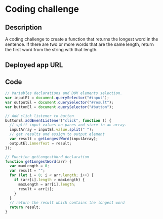 # Coding challenge

## Description

A coding challenge to create a function that returns the longest word in the sentence. If there are two or more words that are the same length, return the first word from the string with that length.

## Deployed app URL

## Code

```javascript
// Variables declarations and DOM elements selection.
var inputEl = document.querySelector("#input");
var outputEl = document.querySelector("#result");
var buttonEl = document.querySelector("#button");

// Add click listener to button
buttonEl.addEventListener("click", function () {
  // split input values on paces and store in an array.
  inputArray = inputEl.value.split(" ");
  // get results and assign to output element
  var result = getLongestWord(inputArray);
  outputEl.innerText = result;
});

// Function getLongestWord declaration
function getLongestWord(arr) {
  var maxLength = 0;
  var result = "";
  for (let i = 0; i < arr.length; i++) {
    if (arr[i].length > maxLength) {
      maxLength = arr[i].length;
      result = arr[i];
    }
  }
  // return the result which contains the longest word
  return result;
}
```
